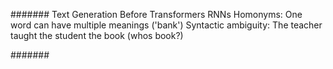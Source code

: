 ####### Text Generation Before Transformers
RNNs
Homonyms: One word can have multiple meanings ('bank') 
Syntactic ambiguity: The teacher taught the student the book (whos book?)

#######

